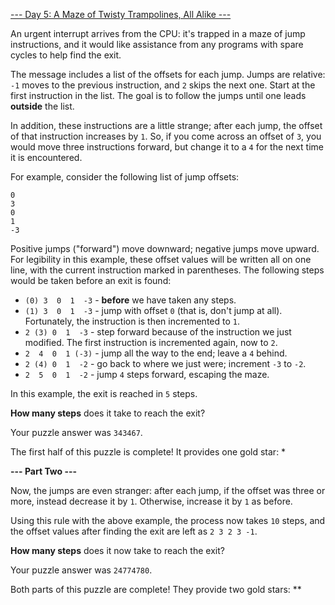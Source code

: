 [--- Day 5: A Maze of Twisty Trampolines, All Alike ---](https://adventofcode.com/2017/day/5)

An urgent interrupt arrives from the CPU: it's trapped in a maze of jump instructions, and it would like assistance from any programs with spare cycles to help find the exit.

The message includes a list of the offsets for each jump. Jumps are relative: `-1` moves to the previous instruction, and `2` skips the next one. Start at the first instruction in the list. The goal is to follow the jumps until one leads **outside** the list.

In addition, these instructions are a little strange; after each jump, the offset of that instruction increases by `1`. So, if you come across an offset of `3`, you would move three instructions forward, but change it to a `4` for the next time it is encountered.

For example, consider the following list of jump offsets:

    0
    3
    0
    1
    -3

Positive jumps ("forward") move downward; negative jumps move upward. For legibility in this example, these offset values will be written all on one line, with the current instruction marked in parentheses. The following steps would be taken before an exit is found:

  - `(0) 3  0  1  -3`  - **before** we have taken any steps.
  - `(1) 3  0  1  -3`  - jump with offset `0` (that is, don't jump at all). Fortunately, the instruction is then incremented to `1`.
  -  `2 (3) 0  1  -3`  - step forward because of the instruction we just modified. The first instruction is incremented again, now to `2`.
  -  `2  4  0  1 (-3)` - jump all the way to the end; leave a `4` behind.
  -  `2 (4) 0  1  -2`  - go back to where we just were; increment `-3` to `-2`.
  -  `2  5  0  1  -2`  - jump `4` steps forward, escaping the maze.

In this example, the exit is reached in `5` steps.

**How many steps** does it take to reach the exit?

Your puzzle answer was `343467`.

The first half of this puzzle is complete! It provides one gold star: *

**--- Part Two ---**

Now, the jumps are even stranger: after each jump, if the offset was three or more, instead decrease it by `1`. Otherwise, increase it by `1` as before.

Using this rule with the above example, the process now takes `10` steps, and the offset values after finding the exit are left as `2 3 2 3 -1`.

**How many steps** does it now take to reach the exit?

Your puzzle answer was `24774780`.

Both parts of this puzzle are complete! They provide two gold stars: **